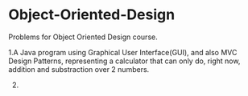# Object-Oriented-Design
Problems for Object Oriented Design course.

1.A Java program using Graphical User Interface(GUI), and also MVC Design Patterns, representing a calculator that can only do, right now, 
addition and substraction over 2 numbers.

2.
